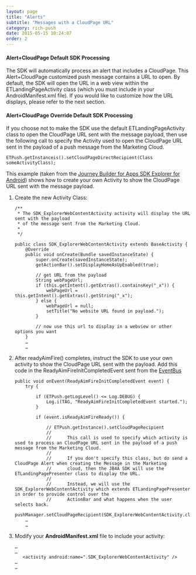 ```yaml
---
layout: page
title: "Alerts"
subtitle: "Messages with a CloudPage URL"
category: rich-push
date: 2015-05-15 10:24:07
order: 2
---
```


<h4>Alert+CloudPage Default SDK Processing</h4>
The SDK will automatically process an alert that includes a CloudPage. This Alert+CloudPage customized push message contains a URL to open. By default, the SDK will open the URL in a web view within the ETLandingPageActivity class (which you must include in your AndroidManifest.xml file).  If you would like to customize how the URL displays, please refer to the next section.

<h4>Alert+CloudPage Override Default SDK Processing</h4>
If you choose not to make the SDK use the default ETLandingPageActivity class to open the CloudPage URL sent with the message payload, then use the following call to specify the Activity used to open the CloudPage URL sent in the payload of a push message from the Marketing Cloud.

`ETPush.getInstanceis().setCloudPageDirectRecipient(Class someActivityClass);`

This example (taken from the <a href="https://github.com/ExactTarget/JB4A-SDK-Android/tree/master/JB4A-SDK-Explorer" target="_blank">Journey Builder for Apps SDK Explorer for Android</a>) shows how to create your own Activity to show the CloudPage URL sent with the message payload.

1. Create the new Activity Class:
    
    ~~~ 
    /**
     * The SDK_ExplorerWebContentActivity activity will display the URL sent with the payload
     * of the message sent from the Marketing Cloud.
     *
     */
    
    public class SDK_ExplorerWebContentActivity extends BaseActivity {
        @Override
        public void onCreate(Bundle savedInstanceState) {
            super.onCreate(savedInstanceState);
            getActionBar().setDisplayHomeAsUpEnabled(true);
    
            // get URL from the payload
            String webPageUrl;
            if (this.getIntent().getExtras().containsKey("_x")) {
                webPageUrl = this.getIntent().getExtras().getString("_x");
            } else {
                webPageUrl = null;
                setTitle("No website URL found in payload.");
            }
    
            // now use this url to display in a webview or other options you want
        }
        …
        …   
    ~~~ 
1. After readyAimFire() completes, instruct the SDK to use your own activity to show the CloudPage URL sent with the payload. Add this code in the ReadyAimFireInitCompletedEvent sent from the [EventBus](eventbus.html) 

    ~~~ 
    public void onEvent(ReadyAimFireInitCompletedEvent event) {
        try {

            if (ETPush.getLogLevel() <= Log.DEBUG) {
                Log.i(TAG, "ReadyAimFireInitCompletedEvent started.");
            }

            if (event.isReadyAimFireReady()) {
    
                // ETPush.getInstance().setCloudPageRecipient
                //
                //		This call is used to specify which activity is used to process an CloudPage URL sent in the payload of a push message from the Marketing Cloud.
                //
                //		If you don't specify this class, but do send a CloudPage Alert when creating the Message in the Marketing
                //      cloud, then the JB4A SDK will use the ETLandingPagePresenter class to display the URL.
                //
                //		Instead, we will use the SDK_ExplorerWebContentActivity which extends ETLandingPagePresenter in order to provide control over the
                //      ActionBar and what happens when the user selects back.
                pushManager.setCloudPageRecipient(SDK_ExplorerWebContentActivity.class);
        …
        …   
    ~~~ 
1. Modify your **AndroidManifest.xml** file to include your activity:

    ~~~
    …
    …   
       <activity android:name=".SDK_ExplorerWebContentActivity" />
    …
    …   
    ~~~ 

